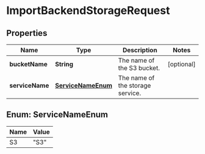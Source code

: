 

# ImportBackendStorageRequest


## Properties

| Name | Type | Description | Notes |
|------------ | ------------- | ------------- | -------------|
|**bucketName** | **String** | The name of the S3 bucket. |  [optional] |
|**serviceName** | [**ServiceNameEnum**](#ServiceNameEnum) | The name of the storage service. |  |



## Enum: ServiceNameEnum

| Name | Value |
|---- | -----|
| S3 | &quot;S3&quot; |



